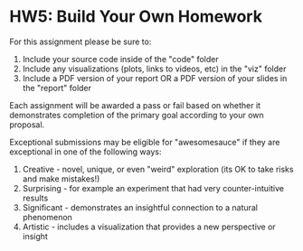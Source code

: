 # HW5: Build Your Own Homework

For this assignment please be sure to:

1.  Include your source code inside of the "code" folder
2.  Include any visualizations (plots, links to videos, etc) in the "viz" folder
3.  Include a PDF version of your report OR a PDF version of your slides in the "report" folder

Each assignment will be awarded a pass or fail based on whether it demonstrates completion of the primary goal according to your own proposal.

Exceptional submissions may be eligible for "awesomesauce" if they are exceptional in one of the following ways:
1. Creative - novel, unique, or even "weird" exploration (its OK to take risks and make mistakes!)
2. Surprising - for example an experiment that had very counter-intuitive results
3. Significant - demonstrates an insightful connection to a natural phenomenon
4. Artistic - includes a visualization that provides a new perspective or insight
